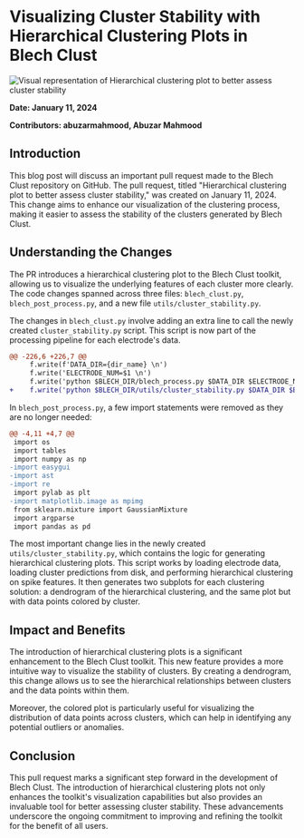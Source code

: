 # Visualizing Cluster Stability with Hierarchical Clustering Plots in Blech Clust 

![Visual representation of Hierarchical clustering plot to better assess cluster stability](https://oaidalleapiprodscus.blob.core.windows.net/private/org-hj3a7zwinu5hXuZCuU2WvRFJ/user-o4AWhhARg4pLttg3dlHwlTci/img-X8oKnOCoW5BdYq27FRUfcyRJ.png?st=2025-03-03T16%3A56%3A52Z&se=2025-03-03T18%3A56%3A52Z&sp=r&sv=2024-08-04&sr=b&rscd=inline&rsct=image/png&skoid=d505667d-d6c1-4a0a-bac7-5c84a87759f8&sktid=a48cca56-e6da-484e-a814-9c849652bcb3&skt=2025-03-03T02%3A35%3A17Z&ske=2025-03-04T02%3A35%3A17Z&sks=b&skv=2024-08-04&sig=7ZUyjOl2FEjsTvj7zaD0zY05O5/rkyItMbhX8Ahp/gw%3D)


**Date: January 11, 2024**

**Contributors: abuzarmahmood, Abuzar Mahmood**

## Introduction

This blog post will discuss an important pull request made to the Blech Clust repository on GitHub. The pull request, titled "Hierarchical clustering plot to better assess cluster stability," was created on January 11, 2024. This change aims to enhance our visualization of the clustering process, making it easier to assess the stability of the clusters generated by Blech Clust.

## Understanding the Changes

The PR introduces a hierarchical clustering plot to the Blech Clust toolkit, allowing us to visualize the underlying features of each cluster more clearly. The code changes spanned across three files: `blech_clust.py`, `blech_post_process.py`, and a new file `utils/cluster_stability.py`.

The changes in `blech_clust.py` involve adding an extra line to call the newly created `cluster_stability.py` script. This script is now part of the processing pipeline for each electrode's data.

```diff
@@ -226,6 +226,7 @@
     f.write(f'DATA_DIR={dir_name} \n')
     f.write('ELECTRODE_NUM=$1 \n')
     f.write('python $BLECH_DIR/blech_process.py $DATA_DIR $ELECTRODE_NUM \n')
+    f.write('python $BLECH_DIR/utils/cluster_stability.py $DATA_DIR $ELECTRODE_NUM \n')
```

In `blech_post_process.py`, a few import statements were removed as they are no longer needed:

```diff
@@ -4,11 +4,7 @@
 import os
 import tables
 import numpy as np
-import easygui
-import ast
-import re
 import pylab as plt
-import matplotlib.image as mpimg
 from sklearn.mixture import GaussianMixture
 import argparse
 import pandas as pd
```

The most important change lies in the newly created `utils/cluster_stability.py`, which contains the logic for generating hierarchical clustering plots. This script works by loading electrode data, loading cluster predictions from disk, and performing hierarchical clustering on spike features. It then generates two subplots for each clustering solution: a dendrogram of the hierarchical clustering, and the same plot but with data points colored by cluster.

## Impact and Benefits

The introduction of hierarchical clustering plots is a significant enhancement to the Blech Clust toolkit. This new feature provides a more intuitive way to visualize the stability of clusters. By creating a dendrogram, this change allows us to see the hierarchical relationships between clusters and the data points within them.

Moreover, the colored plot is particularly useful for visualizing the distribution of data points across clusters, which can help in identifying any potential outliers or anomalies.

## Conclusion

This pull request marks a significant step forward in the development of Blech Clust. The introduction of hierarchical clustering plots not only enhances the toolkit's visualization capabilities but also provides an invaluable tool for better assessing cluster stability. These advancements underscore the ongoing commitment to improving and refining the toolkit for the benefit of all users.